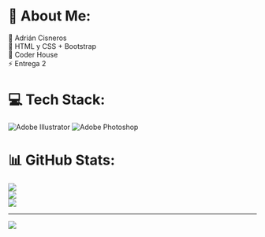 # 💫 About Me:
🔭 Adrián Cisneros<br>👯 HTML y CSS + Bootstrap<br>🤝 Coder House<br>⚡ Entrega 2


# 💻 Tech Stack:
![Adobe Illustrator](https://img.shields.io/badge/adobeillustrator-%23FF9A00.svg?style=for-the-badge&logo=adobeillustrator&logoColor=white) ![Adobe Photoshop](https://img.shields.io/badge/adobephotoshop-%2331A8FF.svg?style=for-the-badge&logo=adobephotoshop&logoColor=white)
# 📊 GitHub Stats:
![](https://github-readme-stats.vercel.app/api?username=arkxdesign&theme=dark&hide_border=false&include_all_commits=false&count_private=false)<br/>
![](https://github-readme-streak-stats.herokuapp.com/?user=arkxdesign&theme=dark&hide_border=false)<br/>
![](https://github-readme-stats.vercel.app/api/top-langs/?username=arkxdesign&theme=dark&hide_border=false&include_all_commits=false&count_private=false&layout=compact)

---
[![](https://visitcount.itsvg.in/api?id=arkxdesign&icon=0&color=0)](https://visitcount.itsvg.in)

<!-- Proudly created with GPRM ( https://gprm.itsvg.in ) -->